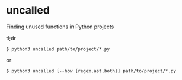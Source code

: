 # uncalled
Finding unused functions in Python projects

tl;dr

    $ python3 uncalled path/to/project/*.py
or

    $ python3 uncalled [--how {regex,ast,both}] path/to/project/*.py
    